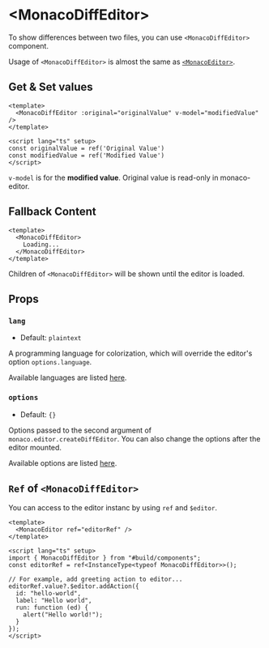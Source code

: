 <script setup>
import Stackbiltz from '../../../components/Stackbiltz.vue'
</script>

# &lt;MonacoDiffEditor&gt;
To show differences between two files, you can use `<MonacoDiffEditor>` component.

Usage of `<MonacoDiffEditor>` is almost the same as [`<MonacoEditor>`](monaco-editor).

<Stackbiltz src="nuxt-starter-vf6nfx?embed=1&file=app.vue&hideNavigation=1&view=preview" />

## Get & Set values
```vue
<template>
  <MonacoDiffEditor :original="originalValue" v-model="modifiedValue" />
</template>

<script lang="ts" setup>
const originalValue = ref('Original Value')
const modifiedValue = ref('Modified Value')
</script>
```
`v-model` is for the **modified value**. Original value is read-only in monaco-editor.

## Fallback Content
```vue
<template>
  <MonacoDiffEditor>
    Loading...
  </MonacoDiffEditor>
</template>
```
Children of `<MonacoDiffEditor>` will be shown until the editor is loaded.

## Props
### `lang`
- Default: `plaintext`

A programming language for colorization, which will override the editor's option `options.language`.

Available languages are listed [here](https://github.com/microsoft/monaco-editor/tree/main/src/basic-languages).

### `options`
- Default: `{}`

Options passed  to the second argument of `monaco.editor.createDiffEditor`.
You can also change the options after the editor mounted.

Available options are listed [here](https://microsoft.github.io/monaco-editor/api/interfaces/monaco.editor.IStandaloneDiffEditorConstructionOptions.html).

## `Ref` of `<MonacoDiffEditor>`
You can access to the editor instanc by using `ref` and `$editor`.
```vue
<template>
  <MonacoEditor ref="editorRef" />
</template>

<script lang="ts" setup>
import { MonacoDiffEditor } from "#build/components";
const editorRef = ref<InstanceType<typeof MonacoDiffEditor>>();

// For example, add greeting action to editor...
editorRef.value?.$editor.addAction({
  id: "hello-world",
  label: "Hello world",
  run: function (ed) {
    alert("Hello world!");
  }
});
</script>
```
